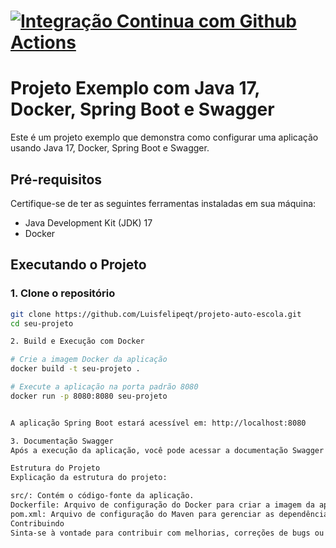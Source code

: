 # [![Integração Continua com Github Actions](https://github.com/Luisfelipeqt/projeto-auto-escola/actions/workflows/deploy.yml/badge.svg)](https://github.com/Luisfelipeqt/projeto-auto-escola/actions/workflows/deploy.yml)


# Projeto Exemplo com Java 17, Docker, Spring Boot e Swagger

Este é um projeto exemplo que demonstra como configurar uma aplicação usando Java 17, Docker, Spring Boot e Swagger.

## Pré-requisitos

Certifique-se de ter as seguintes ferramentas instaladas em sua máquina:

- Java Development Kit (JDK) 17
- Docker

## Executando o Projeto

### 1. Clone o repositório

```bash
git clone https://github.com/Luisfelipeqt/projeto-auto-escola.git
cd seu-projeto

2. Build e Execução com Docker

# Crie a imagem Docker da aplicação
docker build -t seu-projeto .

# Execute a aplicação na porta padrão 8080
docker run -p 8080:8080 seu-projeto


A aplicação Spring Boot estará acessível em: http://localhost:8080

3. Documentação Swagger
Após a execução da aplicação, você pode acessar a documentação Swagger em: http://localhost:8080/swagger-ui/index.html

Estrutura do Projeto
Explicação da estrutura do projeto:

src/: Contém o código-fonte da aplicação.
Dockerfile: Arquivo de configuração do Docker para criar a imagem da aplicação.
pom.xml: Arquivo de configuração do Maven para gerenciar as dependências do projeto.
Contribuindo
Sinta-se à vontade para contribuir com melhorias, correções de bugs ou novos recursos. Crie um fork deste repositório, faça suas alterações e envie um pull request.



